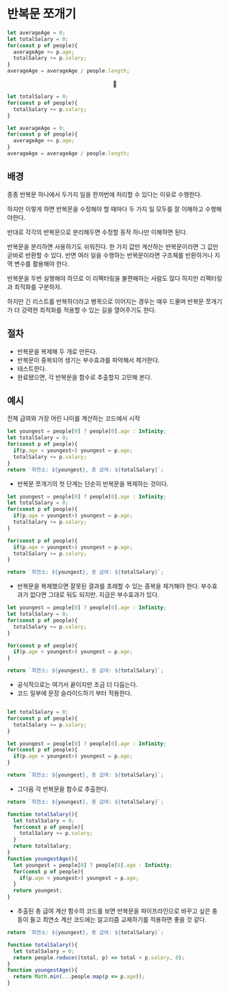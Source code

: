 # 반복문 쪼개기

```JavaScript
let averageAge = 0;
let totalSalary = 0;
for(const p of people){
  averageAge += p.age;
  totalSalary += p.salary;
}
averageAge = averageAge / people.length;
```

<center>🔽</center>

```JavaScript
let totalSalary = 0;
for(const p of people){
  totalSalary += p.salary;
}

let averageAge = 0;
for(const p of people){
  averageAge += p.age;
}
averageAge = averageAge / people.length;
```

## 배경

종종 반복문 하나에서 두가지 일을 한꺼번에 처리할 수 있다는 이유로 수행한다.

하지만 이렇게 하면 반복문을 수정해야 할 때마다 두 가지 일 모두를 잘 이해하고 수행해야한다.

반대로 각각의 반복문으로 분리해두면 수정할 동작 하나만 이해하면 된다.

반복문을 분리하면 사용하기도 쉬워진다. 한 가지 값만 계산하는 반복문이라면 그 값만 곧바로 반환할 수 있다. 반면 여러 일을 수행하는 반복문이라면 구조체를 반환하거나 지역 변수를 활용해야 한다.

반복문을 두번 실행해야 하므로 이 리팩터링을 불편해하는 사람도 많다 하지만 리팩터링과 최적화를 구분하자.

하지만 긴 리스트를 반복하더라고 병목으로 이어지는 경우는 매우 드물며 반복문 쪼개기가 더 강력한 최적화를 적용할 수 있는 길을 열어주기도 한다.

## 절차

-   반복문을 복제해 두 개로 만든다.
-   반복문이 중복되어 생기는 부수효과를 파악해서 제거한다.
-   테스트한다.
-   완료됐으면, 각 반복문을 함수로 추출할지 고민해 본다.

## 예시

전체 급여와 가장 어린 나이를 계산하는 코드에서 시작

```JavaScript
let youngest = people[0] ? people[0].age : Infinity;
let totalSalary = 0;
for(const p of people){
  if(p.age < youngest>) youngest = p.age;
  totalSalary += p.salary;
}
return `최연소: ${youngest}, 총 급여: ${totalSalary}`;
```

-   반복문 쪼개기의 첫 단계는 단순히 반복문을 복제하는 것이다.

```JavaScript
let youngest = people[0] ? people[0].age : Infinity;
let totalSalary = 0;
for(const p of people){
  if(p.age < youngest>) youngest = p.age;
  totalSalary += p.salary;
}

for(const p of people){
  if(p.age < youngest>) youngest = p.age;
  totalSalary += p.salary;
}

return `최연소: ${youngest}, 총 급여: ${totalSalary}`;
```

-   반복문을 복제했으면 잘못된 결과를 초래할 수 있는 중복을 제거해야 한다. 부수효과가 없다면 그대로 둬도 되지만. 지금은 부수효과가 있다.

```JavaScript
let youngest = people[0] ? people[0].age : Infinity;
let totalSalary = 0;
for(const p of people){
  totalSalary += p.salary;
}

for(const p of people){
  if(p.age < youngest>) youngest = p.age;
}

return `최연소: ${youngest}, 총 급여: ${totalSalary}`;
```

-   공식적으로는 여기서 끝이지만 조금 더 다듬는다.
-   코드 일부에 문장 슬라이드하기 부터 적용한다.

```JavaScript

let totalSalary = 0;
for(const p of people){
  totalSalary += p.salary;
}

let youngest = people[0] ? people[0].age : Infinity;
for(const p of people){
  if(p.age < youngest>) youngest = p.age;
}

return `최연소: ${youngest}, 총 급여: ${totalSalary}`;
```

-   그다음 각 반복문을 함수로 추출한다.

```JavaScript
return `최연소: ${youngest}, 총 급여: ${totalSalary}`;

function totalSalary(){
  let totalSalary = 0;
  for(const p of people){
    totalSalary += p.salary;
  }
  return totalSalary;
}
function youngestAge(){
  let youngest = people[0] ? people[0].age : Infinity;
  for(const p of people){
    if(p.age < youngest>) youngest = p.age;
  }
  return youngest;
}
```

-   추출된 총 급여 계산 함수의 코드를 보면 반복문을 파이프라인으로 바꾸고 싶은 충동이 들고 최연소 계산 코드에는 알고리즘 교체하기를 적용하면 좋을 것 같다.

```JavaScript
return `최연소: ${youngest}, 총 급여: ${totalSalary}`;

function totalSalary(){
  let totalSalary = 0;
  return people.reduce((total, p) => total + p.salary, 0);
}
function youngestAge(){
  return Math.min(...people.map(p => p.age));
}
```
